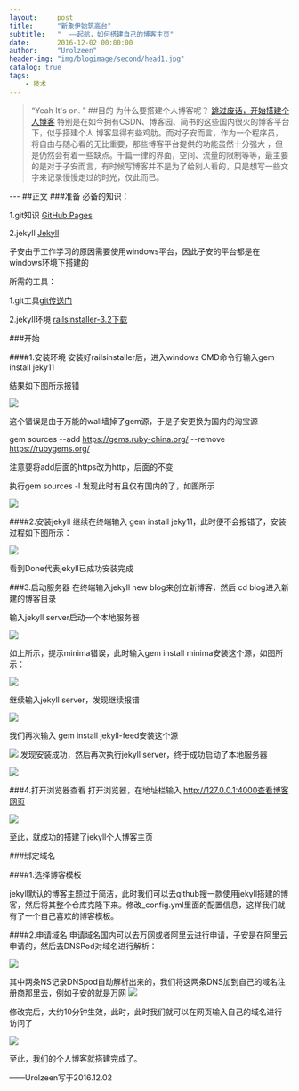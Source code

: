 ```yaml
---
layout:     post
title:      "新象伊始筑高台"
subtitle:   "  ——起航，如何搭建自己的博客主页"
date:       2016-12-02 00:00:00
author:     "Urolzeen"
header-img: "img/blogimage/second/head1.jpg"
catalog: true
tags:
    - 技术
---
```

> “Yeah It's on. ”
##目的
为什么要搭建个人博客呢？
[跳过废话，开始搭建个人博客](#build) 
特别是在如今拥有CSDN、博客园、简书的这些国内很火的博客平台下，似乎搭建个人 博客显得有些鸡肋。而对子安而言，作为一个程序员，将自由与随心看的无比重要，那些博客平台提供的功能虽然十分强大 ，但是仍然会有着一些缺点。千篇一律的界面，空间、流量的限制等等，最主要的是对于子安而言，有时候写博客并不是为了给别人看的，只是想写一些文字来记录慢慢走过的时光，仅此而已。

<p id = "build"></p>
---
##正文
###准备
必备的知识：

1.git知识  [GitHub Pages](https://pages.github.com/)
 
2.jekyll [Jekyll](http://jekyllrb.com/)


子安由于工作学习的原因需要使用windows平台，因此子安的平台都是在windows环境下搭建的

所需的工具：

1.git工具[git传送门](https://git-scm.com/downloads)

2.jekyll环境 [railsinstaller-3.2下载](http://pan.baidu.com/s/1pLKuVbH)

###开始

####1.安装环境
安装好railsinstaller后，进入windows CMD命令行输入gem install jeky11

结果如下图所示报错


![](http://i.imgur.com/OGhtyoE.png)


这个错误是由于万能的wall墙掉了gem源，于是子安更换为国内的淘宝源

gem sources --add https://gems.ruby-china.org/ --remove https://rubygems.org/

注意要将add后面的https改为http，后面的不变

执行gem sources -l 发现此时有且仅有国内的了，如图所示


![](http://i.imgur.com/xXwIbkS.png)

####2.安装jekyll
继续在终端输入 gem install jeky11，此时便不会报错了，安装过程如下图所示：

![](http://i.imgur.com/KqYAkBh.png)

看到Done代表jekyll已成功安装完成

###3.启动服务器
在终端输入jekyll new blog来创立新博客，然后 cd blog进入新建的博客目录

输入jekyll server启动一个本地服务器


![](http://i.imgur.com/oE5KZm5.png)

如上所示，提示minima错误，此时输入gem install minima安装这个源，如图所示：


![](http://i.imgur.com/wP1HGmz.png)

继续输入jekyll server，发现继续报错


![](http://i.imgur.com/gDUQVsX.png)

我们再次输入 gem install jekyll-feed安装这个源


![](http://i.imgur.com/nTVIYAh.png)
发现安装成功，然后再次执行jekyll server，终于成功启动了本地服务器


![](http://i.imgur.com/3Bbk8oc.png)

###4.打开浏览器查看
打开浏览器，在地址栏输入 http://127.0.0.1:4000查看博客网页


![](http://i.imgur.com/gO5jKQO.png)

至此，就成功的搭建了jekyll个人博客主页

###绑定域名

####1.选择博客模板

jekyll默认的博客主题过于简洁，此时我们可以去github搜一款使用jekyll搭建的博客，然后将其整个仓库克隆下来。修改_config.yml里面的配置信息，这样我们就有了一个自己喜欢的博客模板。

####2.申请域名
申请域名国内可以去万网或者阿里云进行申请，子安是在阿里云申请的，然后去DNSPod对域名进行解析：

![](http://i.imgur.com/BLtWhvZ.png)

其中两条NS记录DNSpod自动解析出来的，我们将这两条DNS加到自己的域名注册商那里去，例如子安的就是万网
![](http://i.imgur.com/T7xT5fS.png)

修改完后，大约10分钟生效，此时，此时我们就可以在网页输入自己的域名进行访问了

![](http://i.imgur.com/X6b2bvP.jpg)

至此，我们的个人博客就搭建完成了。

——Urolzeen写于2016.12.02